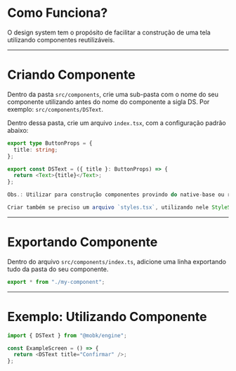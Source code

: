 # Como Funciona?

O design system tem o propósito de facilitar a construção de uma tela utilizando componentes reutilizáveis.

---

# Criando Componente

Dentro da pasta `src/components`, crie uma sub-pasta com o nome do seu componente utilizando antes do nome do componente a sigla DS. Por exemplo: `src/components/DSText`.

Dentro dessa pasta, crie um arquivo `index.tsx`, com a configuração padrão abaixo:

```typescript
export type ButtonProps = {
  title: string;
};

export const DSText = ({ title }: ButtonProps) => {
  return <Text>{title}</Text>;
};

Obs.: Utilizar para construção componentes provindo do native-base ou react-native.

Criar também se preciso um arquivo `styles.tsx`, utilizando nele StyleSheet do react-native, objeto com estilização dos componentes ou styled-components.
```

---

# Exportando Componente

Dentro do arquivo `src/components/index.ts`, adicione uma linha exportando tudo da pasta do seu componente.

```typescript
export * from "./my-component";
```

---

# Exemplo: Utilizando Componente

```typescript
import { DSText } from "@mobk/engine";

const ExampleScreen = () => {
  return <DSText title="Confirmar" />;
};
```